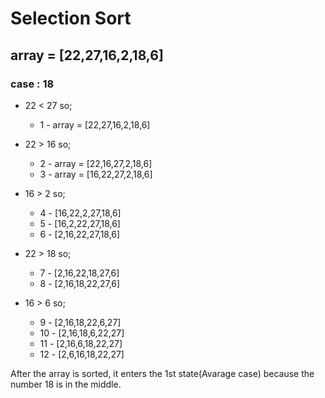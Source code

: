 # Selection Sort

## array = [22,27,16,2,18,6] 

### case : 18

- 22 < 27 so;
    * 1 - array = [22,27,16,2,18,6]

- 22 > 16 so; 
    * 2 - array = [22,16,27,2,18,6]
    * 3 - array = [16,22,27,2,18,6] 

- 16 > 2 so;
    * 4 - [16,22,2,27,18,6]
    * 5 - [16,2,22,27,18,6]
    * 6 - [2,16,22,27,18,6]

- 22 > 18 so;           
    * 7 - [2,16,22,18,27,6]
    * 8 - [2,16,18,22,27,6]

- 16 > 6 so;
    * 9 - [2,16,18,22,6,27]
    * 10 - [2,16,18,6,22,27]
    * 11 - [2,16,6,18,22,27]
    * 12 - [2,6,16,18,22,27]

After the array is sorted, it enters the 1st state(Avarage case)
because the number 18 is in the middle.




